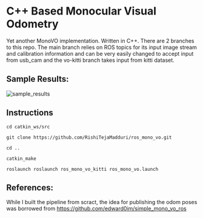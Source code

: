 # C++ Based Monocular Visual Odometry 
Yet another MonoVO implementation. Written in C++. There are 2 branches to this repo. The main branch relies on ROS topics for its input image stream and calibration information and can be very easily changed to accept input from usb_cam and the vo-kitti branch takes input from kitti dataset.


## Sample Results:
![sample_results](images/result.gif)

## Instructions
```
cd catkin_ws/src
```
```
git clone https://github.com/RishiTejaMadduri/ros_mono_vo.git
```
```
cd ..
```
```
catkin_make
```
```
roslaunch roslaunch ros_mono_vo_kitti ros_mono_vo.launch 
```

## References:
While I built the pipeline from scract, the idea for publishing the odom poses was borrowed from https://github.com/edward0im/simple_mono_vo_ros



